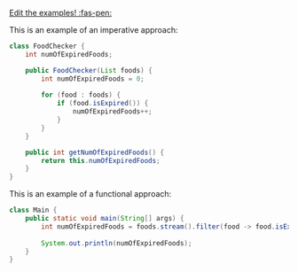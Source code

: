 <!-- DO NOT DELETE THIS LINK --> 
[Edit the examples! :fas-pen:](https://github.com/nus-cs2030/1920-s2/edit/master/contents/textbook/lecture01/imperativeProgramming/examples.md)
<!-- DO NOT DELETE THIS LINK --> 

This is an example of an imperative approach: 

```java
class FoodChecker {
    int numOfExpiredFoods;

    public FoodChecker(List foods) {
        int numOfExpiredFoods = 0;
        
        for (food : foods) {
            if (food.isExpired()) {
                numOfExpiredFoods++;
            }
        }
    }

    public int getNumOfExpiredFoods() { 
        return this.numOfExpiredFoods;
    }   
}
```

This is an example of a functional approach: 

```java
class Main {
    public static void main(String[] args) {
        int numOfExpiredFoods = foods.stream().filter(food -> food.isExpired()).count();
        
        System.out.println(numOfExpiredFoods);
    }
}
```
